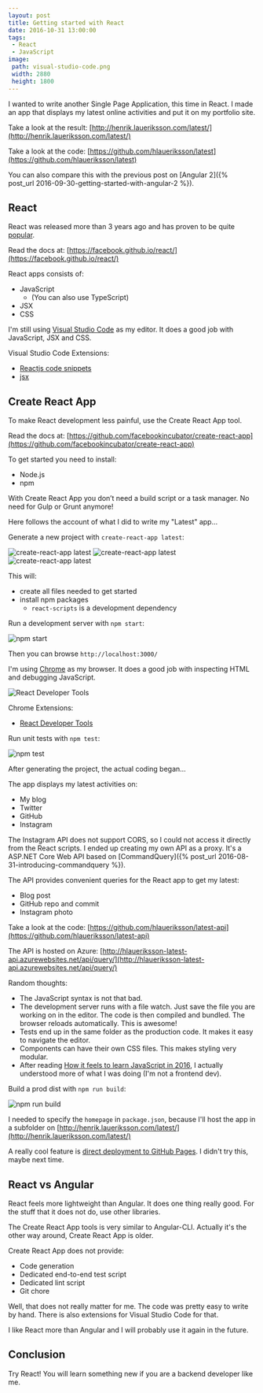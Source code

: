 ```yaml
---
layout: post
title: Getting started with React
date: 2016-10-31 13:00:00
tags:
 - React
 - JavaScript
image:
 path: visual-studio-code.png
 width: 2880
 height: 1800
---
```


I wanted to write another Single Page Application, this time in React. I made an app that displays my latest online activities and put it on my portfolio site.

Take a look at the result: [http://henrik.laueriksson.com/latest/](http://henrik.laueriksson.com/latest/)

Take a look at the code: [https://github.com/hlaueriksson/latest](https://github.com/hlaueriksson/latest)

You can also compare this with the previous post on [Angular 2]({% post_url 2016-09-30-getting-started-with-angular-2 %}).

## React

React was released more than 3 years ago and has proven to be quite [popular](https://github.com/facebook/react/wiki/Sites-Using-React).

Read the docs at: [https://facebook.github.io/react/](https://facebook.github.io/react/)

React apps consists of:

* JavaScript
    * (You can also use TypeScript)
* JSX
* CSS

I'm still using [Visual Studio Code](https://code.visualstudio.com) as my editor. It does a good job with JavaScript, JSX and CSS.

Visual Studio Code Extensions:

* [Reactjs code snippets](https://marketplace.visualstudio.com/items?itemName=xabikos.ReactSnippets)
* [jsx](https://marketplace.visualstudio.com/items?itemName=TwentyChung.jsx)

## Create React App

To make React development less painful, use the Create React App tool.

Read the docs at: [https://github.com/facebookincubator/create-react-app](https://github.com/facebookincubator/create-react-app)

To get started you need to install:

* Node.js
* npm

With Create React App you don’t need a build script or a task manager. No need for Gulp or Grunt anymore!

Here follows the account of what I did to write my "Latest" app...

Generate a new project with `create-react-app latest`:

![create-react-app latest](create-react-app-0.png)
![create-react-app latest](create-react-app-1.png)
![create-react-app latest](create-react-app-2.png)

This will:

* create all files needed to get started
* install npm packages
    * `react-scripts` is a development dependency

Run a development server with `npm start`:

![npm start](npm-start.png)

Then you can browse `http://localhost:3000/`

I'm using [Chrome](https://www.google.com/chrome) as my browser. It does a good job with inspecting HTML and debugging JavaScript.

![React Developer Tools](react-devtools.png)

Chrome Extensions:

* [React Developer Tools](https://github.com/facebook/react-devtools)

Run unit tests with `npm test`:

![npm test](npm-test.png)

After generating the project, the actual coding began...

The app displays my latest activities on:

* My blog
* Twitter
* GitHub
* Instagram

The Instagram API does not support CORS, so I could not access it directly from the React scripts. I ended up creating my own API as a proxy. It's a ASP.NET Core Web API based on [CommandQuery]({% post_url 2016-08-31-introducing-commandquery %}). 

The API provides convenient queries for the React app to get my latest:

* Blog post
* GitHub repo and commit
* Instagram photo

Take a look at the code: [https://github.com/hlaueriksson/latest-api](https://github.com/hlaueriksson/latest-api)

The API is hosted on Azure: [http://hlaueriksson-latest-api.azurewebsites.net/api/query/](http://hlaueriksson-latest-api.azurewebsites.net/api/query/)

Random thoughts:

* The JavaScript syntax is not that bad.
* The development server runs with a file watch. Just save the file you are working on in the editor. The code is then compiled and bundled. The browser reloads automatically. This is awesome!
* Tests end up in the same folder as the production code. It makes it easy to navigate the editor. 
* Components can have their own CSS files. This makes styling very modular.
* After reading [How it feels to learn JavaScript in 2016](https://hackernoon.com/how-it-feels-to-learn-javascript-in-2016-d3a717dd577f#.vq745pjp5), I actually understood more of what I was doing (I'm not a frontend dev).

Build a prod dist with `npm run build`:

![npm run build](npm-run-build.png)

I needed to specify the `homepage` in `package.json`, because I'll host the app in a subfolder on [http://henrik.laueriksson.com/latest/](http://henrik.laueriksson.com/latest/)

A really cool feature is [direct deployment to GitHub Pages](https://github.com/facebookincubator/create-react-app/blob/master/packages/react-scripts/template/README.md#github-pages). I didn't try this, maybe next time.

## React vs Angular

React feels more lightweight than Angular. It does one thing really good. For the stuff that it does not do, use other libraries.

The Create React App tools is very similar to Angular-CLI. Actually it's the other way around, Create React App is older.

Create React App does not provide:

* Code generation
* Dedicated end-to-end test script
* Dedicated lint script
* Git chore

Well, that does not really matter for me. The code was pretty easy to write by hand. There is also extensions for Visual Studio Code for that.

I like React more than Angular and I will probably use it again in the future.

## Conclusion

Try React! You will learn something new if you are a backend developer like me.
